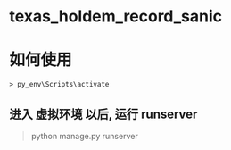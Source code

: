 #

# texas_holdem_record_sanic


# 如何使用

```
> py_env\Scripts\activate

```
## 进入 虚拟环境 以后, 运行 runserver
> python manage.py runserver
